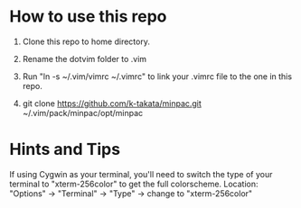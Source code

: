# How to use this repo

1. Clone this repo to home directory.

2. Rename the dotvim folder to .vim

3. Run "ln -s ~/.vim/vimrc ~/.vimrc" to link your .vimrc file to the one in
	 this repo.

4. git clone https://github.com/k-takata/minpac.git \
    ~/.vim/pack/minpac/opt/minpac

# Hints and Tips

If using Cygwin as your terminal, you'll need to switch the type of your
terminal to "xterm-256color" to get the full colorscheme.
Location: "Options" -> "Terminal" -> "Type" -> change to "xterm-256color"
